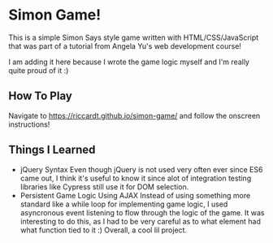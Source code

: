# Simon Game!
This is a simple Simon Says style game written with HTML/CSS/JavaScript 
that was part of a tutorial from Angela Yu's web development course!

I am adding it here because I wrote the game logic myself and I'm really
quite proud of it :)

## How To Play
Navigate to https://riccardt.github.io/simon-game/ and follow the onscreen
instructions!

## Things I Learned
- jQuery Syntax
	Even though jQuery is not used very often ever since ES6 came out,
	I think it's useful to know it since alot of integration testing
	libraries like Cypress still use it for DOM selection.
- Persistent Game Logic Using AJAX
	Instead of using something more standard like a while loop
	for implementing game logic, I used asyncronous event listening
	to flow through the logic of the game. It was interesting to do this, 
	as I had to be very careful as to what element had what function
	tied to it :) Overall, a cool lil project. 
